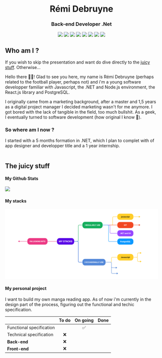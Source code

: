 <h1 align="center"> Rémi Debruyne </br></h1>
<h3 align="center">Back-end Developer .Net</h3>

<div align="center">
  <a target="_blank"href="https://www.linkedin.com/in/r%C3%A9mi-debruyne-827663151/"><img src="https://img.shields.io/badge/LinkedIn-0077B5?style=for-the-badge&logo=linkedin&logoColor=white"/></a>
  <img src="https://img.shields.io/badge/JavaScript-323330?style=for-the-badge&logo=javascript&logoColor=F7DF1E"/>
  <img src="https://img.shields.io/badge/C%23-239120?style=for-the-badge&logo=c-sharp&logoColor=white"/>
  <img src="https://img.shields.io/badge/.NET-512BD4?style=for-the-badge&logo=dotnet&logoColor=white"/>
  <img src="https://img.shields.io/badge/PostgreSQL-316192?style=for-the-badge&logo=postgresql&logoColor=white"/>
  <img src="https://img.shields.io/badge/-Node.js-339933?style=for-the-badge&logo=nodedotjs&logoColor=white"/>
  <img src="https://img.shields.io/badge/-NestJS-E0234E?style=for-the-badge&logo=nestjs&logoColor=white"/>
  <img src="https://img.shields.io/badge/React-20232A?style=for-the-badge&logo=react&logoColor=61DAFB"/>
</div>

<h2>Who am I ?</h2>
If you wish to skip the presentation and want do dive directly to the <a href="#the-juicy-stuff">juicy stuff</a>. Otherwise...

Hello there 🙋‍♂️! Glad to see you here, my name is Rémi Debruyne (perhaps related to the football player, perhaps not) and i'm a young software developper familiar with Javascript, the .NET and Node.js environment, the React.js library and PostgreSQL.
  
I originally came from a marketing background, after a master and 1,5 years as a digital project manager I decided marketing wasn't for me anymore. I got bored with the lack of tangible in the field, too much bullshit. As a geek, I eventually turned to software development (how original I know 🥸).
  
<h3>So where am I now ?</h3>
I started with a 5 months formation in .NET, which I plan to complet with of app designer and developper title and a 1 year internship.<br><br>

<h2>The juicy stuff</h2>
<div><h4>My Github Stats</h4><img src="https://github-readme-stats.vercel.app/api?username=RemiDebruyne&theme=ambient_gradient&show=reviews&hide=contribs,issues&show_icons=true" />

<h4>My stacks</h4>
<img src="/images/tech-stacks.png">

<h4>My personal project</h4>
<p>I want to build my own manga reading app. As of now i'm currently in the design part of the process, figuring out the functional and techic specification.
</p>
</div>


|                          | To do   | On going     | Done |
|--------------------------|:-------:|:------------:|:----:|
| Functional specification |         |     ✅       |      |
| Technical specification  |   ❌   |              |      |
| **Back-end**             |   ❌   |              |      |
| **Front-end**            |   ❌   |              |      |

<!---
RemiDebruyne/RemiDebruyne is a ✨ special ✨ repository because its `README.md` (this file) appears on your GitHub profile.
You can click the Preview link to take a look at your changes.
--->
